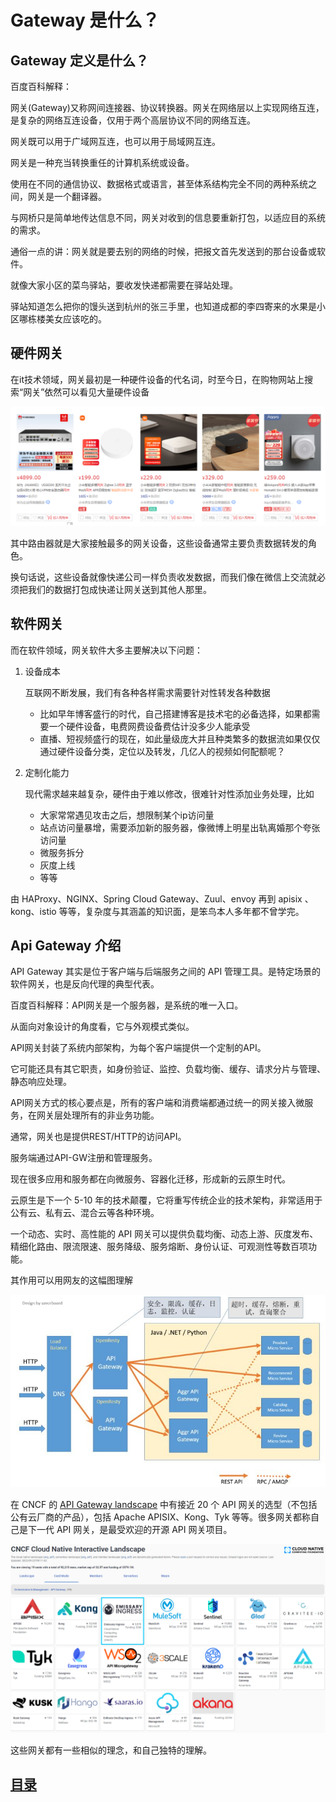 # Gateway 是什么？

## Gateway 定义是什么？

百度百科解释：

网关(Gateway)又称网间连接器、协议转换器。网关在网络层以上实现网络互连，是复杂的网络互连设备，仅用于两个高层协议不同的网络互连。

网关既可以用于广域网互连，也可以用于局域网互连。 

网关是一种充当转换重任的计算机系统或设备。

使用在不同的通信协议、数据格式或语言，甚至体系结构完全不同的两种系统之间，网关是一个翻译器。

与网桥只是简单地传达信息不同，网关对收到的信息要重新打包，以适应目的系统的需求。

通俗一点的讲：网关就是要去别的网络的时候，把报文首先发送到的那台设备或软件。

就像大家小区的菜鸟驿站，要收发快递都需要在驿站处理。

驿站知道怎么把你的馒头送到杭州的张三手里，也知道成都的李四寄来的水果是小区哪栋楼美女应该吃的。

## 硬件网关

在it技术领域，网关最初是一种硬件设备的代名词，时至今日，在购物网站上搜索“网关”依然可以看见大量硬件设备

![hardware](../img/hardware.png)

其中路由器就是大家接触最多的网关设备，这些设备通常主要负责数据转发的角色。

换句话说，这些设备就像快递公司一样负责收发数据，而我们像在微信上交流就必须把我们的数据打包成快递让网关送到其他人那里。

## 软件网关

而在软件领域，网关软件大多主要解决以下问题：

1.  设备成本

    互联网不断发展，我们有各种各样需求需要针对性转发各种数据

    * 比如早年博客盛行的时代，自己搭建博客是技术宅的必备选择，如果都需要一个硬件设备，电费网费设备费估计没多少人能承受
    * 直播、短视频盛行的现在，如此量级庞大并且种类繁多的数据流如果仅仅通过硬件设备分类，定位以及转发，几亿人的视频如何配额呢？
2.  定制化能力

    现代需求越来越复杂，硬件由于难以修改，很难针对性添加业务处理，比如

    * 大家常常遇见攻击之后，想限制某个ip访问量
    * 站点访问量暴增，需要添加新的服务器，像微博上明星出轨离婚那个夸张访问量
    * 微服务拆分
    * 灰度上线
    * 等等

由 HAProxy、NGINX、Spring Cloud Gateway、Zuul、envoy 再到 apisix 、kong、istio 等等，复杂度与其涵盖的知识面，是笨鸟本人多年都不曾学完。

## Api Gateway 介绍

API Gateway 其实是位于客户端与后端服务之间的 API 管理工具。是特定场景的软件网关，也是反向代理的典型代表。

百度百科解释：API网关是一个服务器，是系统的唯一入口。

从面向对象设计的角度看，它与外观模式类似。

API网关封装了系统内部架构，为每个客户端提供一个定制的API。

它可能还具有其它职责，如身份验证、监控、负载均衡、缓存、请求分片与管理、静态响应处理。 

API网关方式的核心要点是，所有的客户端和消费端都通过统一的网关接入微服务，在网关层处理所有的非业务功能。

通常，网关也是提供REST/HTTP的访问API。

服务端通过API-GW注册和管理服务。

现在很多应用和服务都在向微服务、容器化迁移，形成新的云原生时代。

云原生是下一个 5-10 年的技术颠覆，它将重写传统企业的技术架构，非常适用于公有云、私有云、混合云等各种环境。

一个动态、实时、高性能的 API 网关可以提供负载均衡、动态上游、灰度发布、精细化路由、限流限速、服务降级、服务熔断、身份认证、可观测性等数百项功能。

其作用可以用网友的这幅图理解

![apigateway](../img/apigateway.png)

在 CNCF 的 [API Gateway landscape](https://landscape.cncf.io/card-mode?category=api-gateway\&grouping=category\&sort=contributors) 中有接近 20 个 API 网关的选型（不包括公有云厂商的产品），包括 Apache APISIX、Kong、Tyk 等等。很多网关都称自己是下一代 API 网关，是最受欢迎的开源 API 网关项目。

![cncf](../img/cncf.png)

这些网关都有一些相似的理念，和自己独特的理解。

## [目录](https://fs7744.github.io/nature/)